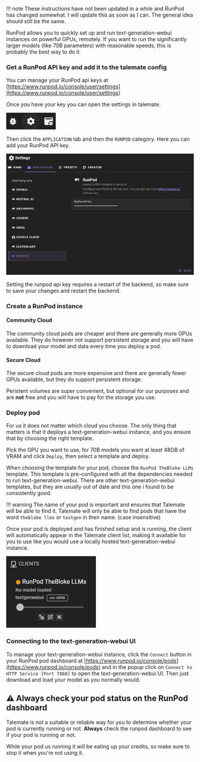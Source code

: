 !!! note
    These instructions have not been updated in a while and RunPod has changed somewhat. I will update this as soon as I can. The general idea should still be the same.

RunPod allows you to quickly set up and run text-generation-webui instances on powerful GPUs, remotely. If you want to run the significantly larger models (like 70B parameters) with reasonable speeds, this is probably the best way to do it.

### Get a RunPod API key and add it to the talemate config

You can manage your RunPod api keys at [https://www.runpod.io/console/user/settings](https://www.runpod.io/console/user/settings)

Once you have your key you can open the settings in talemate.

![Open settings](../../img/0.26.0/open-settings.png)

Then click the `APPLICATION` tab and then the `RUNPOD` category. Here you can add your RunPod API key.

![Runpod settings](../../img/0.26.0/runpod-api-key-setting.png)

Setting the runpod api key requires a restart of the backend, so make sure to save your changes and restart the backend.

### Create a RunPod instance

#### Community Cloud

The community cloud pods are cheaper and there are generally more GPUs available. They do however not support persistent storage and you will have to download your model and data every time you deploy a pod.

#### Secure Cloud

The secure cloud pods are more expensive and there are generally fewer GPUs available, but they do support persistent storage.

Peristent volumes are super convenient, but optional for our purposes and are **not** free and you will have to pay for the storage you use.

### Deploy pod

For us it does not matter which cloud you choose. The only thing that matters is that it deploys a text-generation-webui instance, and you ensure that by choosing the right template.

Pick the GPU you want to use, for 70B models you want at least 48GB of VRAM and click `Deploy`, then select a template and deploy.

When choosing the template for your pod, choose the `RunPod TheBloke LLMs` template. This template is pre-configured with all the dependencies needed to run text-generation-webui. There are other text-generation-webui templates, but they are usually out of date and this one i found to be consistently good.

!!! warning
    The name of your pod is important and ensures that Talemate will be able to find it. Talemate will only be able to find pods that have the word `thebloke llms` or `textgen` in their name. (case insensitive)

Once your pod is deployed and has finished setup and is running, the client will automatically appear in the Talemate client list, making it available for you to use like you would use a locally hosted text-generation-webui instance.

![RunPod client](img/runpod-docs-1.png)

### Connecting to the text-generation-webui UI

To manage your text-generation-webui instance, click the `Connect` button in your RunPod pod dashboard at [https://www.runpod.io/console/pods](https://www.runpod.io/console/pods) and in the popup click on `Connect to HTTP Service [Port 7860]` to open the text-generation-webui UI. Then just download and load your model as you normally would.

## :warning: Always check your pod status on the RunPod dashboard

Talemate is not a suitable or reliable way for you to determine whether your pod is currently running or not. **Always** check the runpod dashboard to see if your pod is running or not.

While your pod us running it will be eating up your credits, so make sure to stop it when you're not using it.
